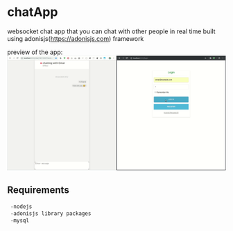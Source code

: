 # chatApp
websocket chat app that you can chat with other people in real time built using adonisjs(https://adonisjs.com) framework

preview of the app: 
![app preview](preview.gif)

## Requirements
     -nodejs  
     -adonisjs library packages 
     -mysql
